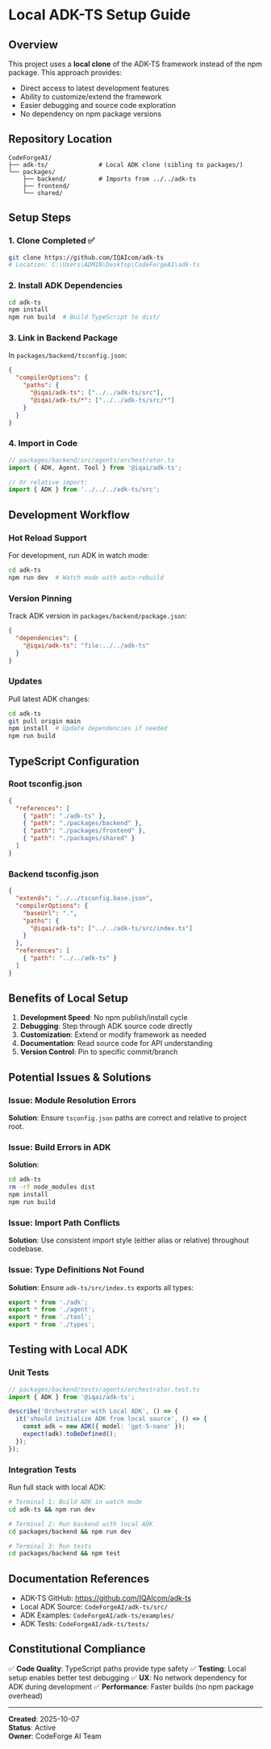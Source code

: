 # Local ADK-TS Setup Guide

## Overview
This project uses a **local clone** of the ADK-TS framework instead of the npm package. This approach provides:
- Direct access to latest development features
- Ability to customize/extend the framework
- Easier debugging and source code exploration
- No dependency on npm package versions

## Repository Location
```
CodeForgeAI/
├── adk-ts/              # Local ADK clone (sibling to packages/)
└── packages/
    ├── backend/         # Imports from ../../adk-ts
    ├── frontend/
    └── shared/
```

## Setup Steps

### 1. Clone Completed ✅
```bash
git clone https://github.com/IQAIcom/adk-ts
# Location: C:\Users\ADMIN\Desktop\CodeForgeAI\adk-ts
```

### 2. Install ADK Dependencies
```bash
cd adk-ts
npm install
npm run build  # Build TypeScript to dist/
```

### 3. Link in Backend Package
In `packages/backend/tsconfig.json`:
```json
{
  "compilerOptions": {
    "paths": {
      "@iqai/adk-ts": ["../../adk-ts/src"],
      "@iqai/adk-ts/*": ["../../adk-ts/src/*"]
    }
  }
}
```

### 4. Import in Code
```typescript
// packages/backend/src/agents/orchestrator.ts
import { ADK, Agent, Tool } from '@iqai/adk-ts';

// Or relative import:
import { ADK } from '../../../adk-ts/src';
```

## Development Workflow

### Hot Reload Support
For development, run ADK in watch mode:
```bash
cd adk-ts
npm run dev  # Watch mode with auto-rebuild
```

### Version Pinning
Track ADK version in `packages/backend/package.json`:
```json
{
  "dependencies": {
    "@iqai/adk-ts": "file:../../adk-ts"
  }
}
```

### Updates
Pull latest ADK changes:
```bash
cd adk-ts
git pull origin main
npm install  # Update dependencies if needed
npm run build
```

## TypeScript Configuration

### Root tsconfig.json
```json
{
  "references": [
    { "path": "./adk-ts" },
    { "path": "./packages/backend" },
    { "path": "./packages/frontend" },
    { "path": "./packages/shared" }
  ]
}
```

### Backend tsconfig.json
```json
{
  "extends": "../../tsconfig.base.json",
  "compilerOptions": {
    "baseUrl": ".",
    "paths": {
      "@iqai/adk-ts": ["../../adk-ts/src/index.ts"]
    }
  },
  "references": [
    { "path": "../../adk-ts" }
  ]
}
```

## Benefits of Local Setup

1. **Development Speed**: No npm publish/install cycle
2. **Debugging**: Step through ADK source code directly
3. **Customization**: Extend or modify framework as needed
4. **Documentation**: Read source code for API understanding
5. **Version Control**: Pin to specific commit/branch

## Potential Issues & Solutions

### Issue: Module Resolution Errors
**Solution**: Ensure `tsconfig.json` paths are correct and relative to project root.

### Issue: Build Errors in ADK
**Solution**: 
```bash
cd adk-ts
rm -rf node_modules dist
npm install
npm run build
```

### Issue: Import Path Conflicts
**Solution**: Use consistent import style (either alias or relative) throughout codebase.

### Issue: Type Definitions Not Found
**Solution**: Ensure `adk-ts/src/index.ts` exports all types:
```typescript
export * from './adk';
export * from './agent';
export * from './tool';
export * from './types';
```

## Testing with Local ADK

### Unit Tests
```typescript
// packages/backend/tests/agents/orchestrator.test.ts
import { ADK } from '@iqai/adk-ts';

describe('Orchestrator with Local ADK', () => {
  it('should initialize ADK from local source', () => {
    const adk = new ADK({ model: 'gpt-5-nano' });
    expect(adk).toBeDefined();
  });
});
```

### Integration Tests
Run full stack with local ADK:
```bash
# Terminal 1: Build ADK in watch mode
cd adk-ts && npm run dev

# Terminal 2: Run backend with local ADK
cd packages/backend && npm run dev

# Terminal 3: Run tests
cd packages/backend && npm test
```

## Documentation References

- ADK-TS GitHub: https://github.com/IQAIcom/adk-ts
- Local ADK Source: `CodeForgeAI/adk-ts/src/`
- ADK Examples: `CodeForgeAI/adk-ts/examples/`
- ADK Tests: `CodeForgeAI/adk-ts/tests/`

## Constitutional Compliance

✅ **Code Quality**: TypeScript paths provide type safety
✅ **Testing**: Local setup enables better test debugging
✅ **UX**: No network dependency for ADK during development
✅ **Performance**: Faster builds (no npm package overhead)

---

**Created**: 2025-10-07  
**Status**: Active  
**Owner**: CodeForge AI Team
